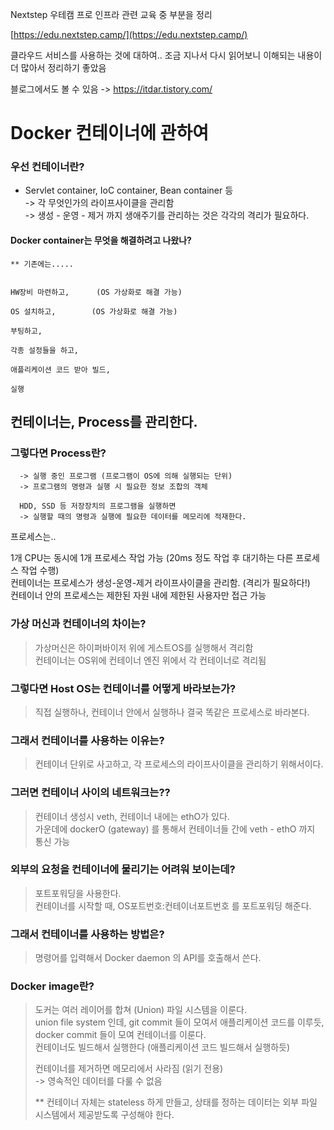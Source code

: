 Nextstep 우테캠 프로 인프라 관련 교육 중 부분을 정리

[https://edu.nextstep.camp/](https://edu.nextstep.camp/)

클라우드 서비스를 사용하는 것에 대하여.. 조금 지나서 다시 읽어보니 이해되는 내용이 더 많아서 정리하기 좋았음

블로그에서도 볼 수 있음 -> https://itdar.tistory.com/


# Docker 컨테이너에 관하여

### 우선 컨테이너란?
- Servlet container, IoC container, Bean container 등  
  -> 각 무엇인가의 라이프사이클을 관리함  
  -> 생성 - 운영 - 제거 까지 생애주기를 관리하는 것은 각각의 격리가 필요하다.  

#### Docker container는 무엇을 해결하려고 나왔나?
```
** 기존에는.....


HW장비 마련하고,		(OS 가상화로 해결 가능)

OS 설치하고,		(OS 가상화로 해결 가능)

부팅하고,

각종 설정들을 하고,

애플리케이션 코드 받아 빌드,

실행
```


## 컨테이너는, Process를 관리한다.
### 그렇다면 Process란?
```
  -> 실행 중인 프로그램 (프로그램이 OS에 의해 실행되는 단위)
  -> 프로그램의 명령과 실행 시 필요한 정보 조합의 객체

  HDD, SSD 등 저장장치의 프로그램을 실행하면
  -> 실행할 때의 명령과 실행에 필요한 데이터를 메모리에 적재한다.
```
프로세스는..  

1개 CPU는 동시에 1개 프로세스 작업 가능 (20ms 정도 작업 후 대기하는 다른 프로세스 작업 수행)    
  컨테이너는 프로세스가 생성-운영-제거 라이프사이클을 관리함. (격리가 필요하다!)  
  컨테이너 안의 프로세스는 제한된 자원 내에 제한된 사용자만 접근 가능  

### 가상 머신과 컨테이너의 차이는?
>  가상머신은 하이퍼바이저 위에 게스트OS를 실행해서 격리함  
  컨테이너는 OS위에 컨테이너 엔진 위에서 각 컨테이너로 격리됨

### 그렇다면 Host OS는 컨테이너를 어떻게 바라보는가?
> 직접 실행하나, 컨테이너 안에서 실행하나 결국 똑같은 프로세스로 바라본다.

### 그래서 컨테이너를 사용하는 이유는?
> 컨테이너 단위로 사고하고, 각 프로세스의 라이프사이클을 관리하기 위해서이다.

### 그러면 컨테이너 사이의 네트워크는??
>  컨테이너 생성시 veth, 컨테이너 내에는 ethO가 있다.  
  가운데에 dockerO (gateway) 를 통해서 컨테이너들 간에 veth - ethO 까지 통신 가능

### 외부의 요청을 컨테이너에 물리기는 어려워 보이는데?
>  포트포워딩을 사용한다.  
  컨테이너를 시작할 때, OS포트번호:컨테이너포트번호 를 포트포워딩 해준다.

### 그래서 컨테이너를 사용하는 방법은?
>  명령어를 입력해서 Docker daemon 의 API를 호출해서 쓴다.

### Docker image란?
> 도커는 여러 레이어를 합쳐 (Union) 파일 시스템을 이룬다.  
union file system 인데, git commit 들이 모여서 애플리케이션 코드를 이루듯, docker commit 들이 모여 컨테이너를 이룬다.  
컨테이너도 빌드해서 실행한다 (애플리케이션 코드 빌드해서 실행하듯)
> 
> 컨테이너를 제거하면 메모리에서 사라짐 (읽기 전용)  
-> 영속적인 데이터를 다룰 수 없음
> 
> ** 컨테이너 자체는 stateless 하게 만들고, 상태를 정하는 데이터는 외부 파일 시스템에서 제공받도록 구성해야 한다.





